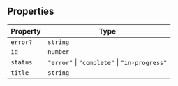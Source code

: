 ## Properties

| Property | Type |
| ------ | ------ |
| <a id="error"></a> `error?` | `string` |
| <a id="id"></a> `id` | `number` |
| <a id="status"></a> `status` | `"error"` \| `"complete"` \| `"in-progress"` |
| <a id="title"></a> `title` | `string` |
